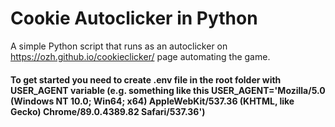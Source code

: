 # Cookie Autoclicker in Python<br>
A simple Python script that runs as an autoclicker on https://ozh.github.io/cookieclicker/ page automating the game.<br>

#### To get started you need to create .env file in the root folder with USER_AGENT variable (e.g. something like this USER_AGENT='Mozilla/5.0 (Windows NT 10.0; Win64; x64) AppleWebKit/537.36 (KHTML, like Gecko) Chrome/89.0.4389.82 Safari/537.36')
